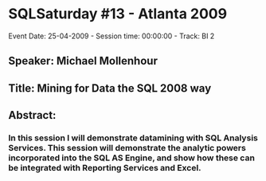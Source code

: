 # SQLSaturday #13 - Atlanta 2009
Event Date: 25-04-2009 - Session time: 00:00:00 - Track: BI 2
## Speaker: Michael Mollenhour
## Title: Mining for Data the SQL 2008 way
## Abstract:
### In this session I will demonstrate datamining with SQL Analysis Services. This session will demonstrate the analytic powers incorporated into the SQL AS Engine, and show how these can be integrated with Reporting Services and Excel.
